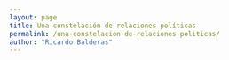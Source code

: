 ```yaml
---
layout: page
title: Una constelación de relaciones políticas
permalink: /una-constelacion-de-relaciones-politicas/
author: "Ricardo Balderas"
---
```

